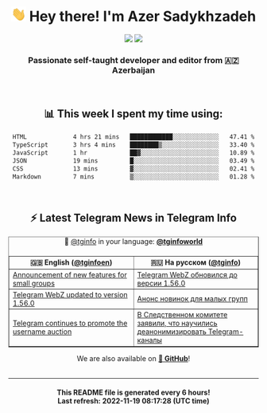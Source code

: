 <div align="center">
	<div>
		<h1>
      <img src="./assets/hi.gif" width="30px"> Hey there! I'm Azer Sadykhzadeh
    </h1>
    <img height="18" src="https://komarev.com/ghpvc/?username=sadykhzadeh&label=Views&color=2081c1&style=flat-square" />
		<a href="https://wakatime.com/@Azer"> <img height="18" src="https://wakatime.com/badge/user/f80ae27a-c328-426f-a381-bc84136e2dd6.svg" /> </a>
    <h3>
      Passionate self-taught developer and editor from 🇦🇿 Azerbaijan
    </h3>
  </div>
  <br>

<h2>📊 This week I spent my time using:</h2>

<!--START_SECTION:waka-->

```text
HTML             4 hrs 21 mins   ████████████░░░░░░░░░░░░░   47.41 %
TypeScript       3 hrs 4 mins    ████████▒░░░░░░░░░░░░░░░░   33.40 %
JavaScript       1 hr            ██▓░░░░░░░░░░░░░░░░░░░░░░   10.89 %
JSON             19 mins         █░░░░░░░░░░░░░░░░░░░░░░░░   03.49 %
CSS              13 mins         ▓░░░░░░░░░░░░░░░░░░░░░░░░   02.41 %
Markdown         7 mins          ▒░░░░░░░░░░░░░░░░░░░░░░░░   01.28 %
```

<!--END_SECTION:waka-->

<br>

<h2>⚡️ Latest Telegram News in Telegram Info</h2>
  <table border>
		<tr>
			<th width="50%">🇬🇧 English (<a href="https://t.me/tginfoen">@tginfoen</a>)</th>
			<th>🇷🇺 На русском (<a href="https://t.me/tginfo">@tginfo</a>)</th>
		</tr>
		<caption>🚩 <a href="https://t.me/tginfo">@tginfo</a> in your language: <a href="https://t.me/tginfoworld"><b>@tginfoworld</b></a><caption/>
  <tr><td><a href="https://t.me/tginfoen/1534">Announcement of new features for small groups</a></td>
    <td><a href="https://t.me/tginfo/3496">Telegram WebZ обновился до версии 1.56.0</a></td></tr><tr><td><a href="https://t.me/tginfoen/1533">Telegram WebZ updated to version 1.56.0</a></td>
    <td><a href="https://t.me/tginfo/3495">Анонс новинок для малых групп</a></td></tr><tr><td><a href="https://t.me/tginfoen/1532">Telegram continues to promote the username auction</a></td>
    <td><a href="https://t.me/tginfo/3494">В Следственном комитете заявили, что научились деанонимизировать Telegram-каналы</a></td></tr>
</table>
We are also available on <a href="https://github.com/tginfo"><b>🐙 GitHub</b></a>!
</div>

<br>
<hr>
<h4 align="center">This README file is generated <b>every 6 hours</b>!</br>Last refresh: <b>2022-11-19 08:17:28 (UTC time)</b></h4>
